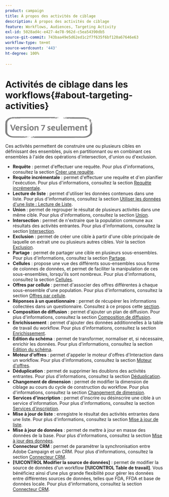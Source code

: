 ```yaml
---
product: campaign
title: À propos des activités de ciblage
description: À propos des activités de ciblage
feature: Workflows, Audiences, Targeting Activity
exl-id: 5028ad4c-e427-4e78-962d-c5ea54390db5
source-git-commit: 743baa49e5d62ed1c2f7f635f6bf120a67646e63
workflow-type: tm+mt
source-wordcount: '443'
ht-degree: 100%

---
```


# Activités de ciblage dans les workflows{#about-targeting-activities}

![](../../assets/v7-only.svg)

Ces activités permettent de construire une ou plusieurs cibles en définissant des ensembles, puis en partitionnant ou en combinant ces ensembles à l&#39;aide des opérations d&#39;intersection, d&#39;union ou d&#39;exclusion.

* **Requête** : permet d&#39;effectuer une requête. Pour plus d&#39;informations, consultez la section [Créer une requête](query.md#creating-a-query).
* **Requête incrémentale** : permet d&#39;effectuer une requête et d&#39;en planifier l&#39;exécution. Pour plus d&#39;informations, consultez la section [Requête incrémentale](incremental-query.md).
* **Lecture de liste** : permet d&#39;utiliser les données contenues dans une liste. Pour plus d&#39;informations, consultez la section [Utiliser les données d&#39;une liste : Lecture de Liste](../../platform/using/import-export-workflows.md#using-data-from-a-list--read-list).
* **Union** : permet de regrouper le résultat de plusieurs activités dans une même cible. Pour plus d&#39;informations, consultez la section [Union](union.md).
* **Intersection** : permet de n&#39;extraire que la population commune aux résultats des activités entrantes. Pour plus d&#39;informations, consultez la section [Intersection](intersection.md).
* **Exclusion** : permet de créer une cible à partir d&#39;une cible principale de laquelle on extrait une ou plusieurs autres cibles. Voir la section [Exclusion](exclusion.md).
* **Partage** : permet de partager une cible en plusieurs sous-ensembles. Pour plus d&#39;informations, consultez la section [Partage](split.md).
* **Cellules** : propose une vue des différents sous-ensembles sous forme de colonnes de données, et permet de faciliter la manipulation de ces sous-ensembles, lorsqu&#39;ils sont nombreux. Pour plus d&#39;informations, consultez la section [Cellules](cells.md).
* **Offres par cellule** : permet d&#39;associer des offres différentes à chaque sous-ensemble d&#39;une population. Pour plus d&#39;informations, consultez la section [Offres par cellule](offers-by-cell.md).
* **Réponses à un questionnaire** : permet de récupérer les informations collectées dans un questionnaire. Consultez à ce propos cette [section](../../surveys/using/getting-started-with-surveys.md).
* **Composition de diffusion** : permet d&#39;ajouter un plan de diffusion. Pour plus d&#39;informations, consultez la section [Composition de diffusion](../../workflow/using/delivery-outline.md).
* **Enrichissement** : permet d&#39;ajouter des données additionnelles à la table de travail du workflow. Pour plus d&#39;informations, consultez la section [Enrichissement](../../workflow/using/enrichment.md).
* **Edition du schéma** : permet de transformer, normaliser et, si nécessaire, enrichir les données. Pour plus d&#39;informations, consultez la section [Edition du schéma](../../workflow/using/edit-schema.md).
* **Moteur d&#39;offres** : permet d&#39;appeler le moteur d&#39;offres d&#39;Interaction dans un workflow. Pour plus d&#39;informations, consultez la section [Moteur d&#39;offres](../../workflow/using/offer-engine.md).
* **Déduplication** : permet de supprimer les doublons des activités entrantes. Pour plus d&#39;informations, consultez la section [Déduplication](../../workflow/using/deduplication.md).
* **Changement de dimension** : permet de modifier la dimension de ciblage au cours du cycle de construction du workflow. Pour plus d&#39;informations, consultez la section [Changement de dimension](../../workflow/using/change-dimension.md).
* **Services d&#39;inscription** : permet d&#39;inscrire ou désinscrire une cible à un service d&#39;information. Pour plus d&#39;informations, consultez la section [Services d&#39;inscription](../../workflow/using/subscription-services.md).
* **Mise à jour de liste** : enregistre le résultat des activités entrantes dans une liste. Pour plus d&#39;informations, consultez la section [Mise à jour de liste](../../workflow/using/list-update.md).
* **Mise à jour de données** : permet de mettre à jour en masse des données de la base. Pour plus d&#39;informations, consultez la section [Mise à jour des données](../../workflow/using/update-data.md).
* **Connecteur CRM** : permet de paramétrer la synchronisation entre Adobe Campaign et un CRM. Pour plus d&#39;informations, consultez la section [Connecteur CRM](../../workflow/using/crm-connector.md).
* **[!UICONTROL Modifier la source de données]** : permet de modifier la source de données d&#39;un workflow **[!UICONTROL Table de travail]**. Vous bénéficiez ainsi d’une plus grande flexibilité pour gérer les données entre différentes sources de données, telles que FDA, FFDA et base de données locale. Pour plus d&#39;informations, consultez la section [Connecteur CRM](../../workflow/using/change-data-source.md).
